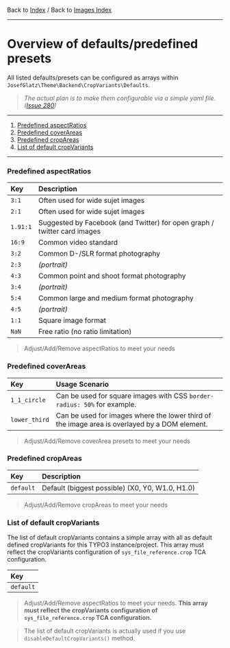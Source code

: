 Back to [Index](../Index.md) / Back to [Images Index](Index.md)

---

# Overview of defaults/predefined presets

All listed defaults/presets can be configured as arrays within
`JosefGlatz\Theme\Backend\CropVariants\Defaults`.

>*The actual plan is to make them configurable via a simple yaml file.
([Issue 280](https://github.com/josefglatz/TYPO3-Distribution/issues/280))*

---

1. [Predefined aspectRatios](#predefined-aspectratios)
2. [Predefined coverAreas](#predefined-coverareas)
3. [Predefined cropAreas](#predefined-cropareas)
4. [List of default cropVariants](#list-of-default-cropvariants)

---

### Predefined aspectRatios

|   Key    |                               Description                                |
|:---------|:-------------------------------------------------------------------------|
| `3:1`    | Often used for wide sujet images                                         |
| `2:1`    | Often used for wide sujet images                                         |
| `1.91:1` | Suggested by Facebook (and Twitter) for open graph / twitter card images |
| `16:9`   | Common video standard                                                    |
| `3:2`    | Common D-/SLR format photography                                         |
| `2:3`    | *(portrait)*                                                             |
| `4:3`    | Common point and shoot format photography                                |
| `3:4`    | *(portrait)*                                                             |
| `5:4`    | Common large and medium format photography                               |
| `4:5`    | *(portrait)*                                                             |
| `1:1`    | Square image format                                                      |
| `NaN`    | Free ratio (no ratio limitation)                                         |

> Adjust/Add/Remove aspectRatios to meet your needs

### Predefined coverAreas

|      Key      |                                        Usage Scenario                                         |
|:--------------|:----------------------------------------------------------------------------------------------|
| `1_1_circle`  | Can be used for square images with CSS `border-radius: 50%` for example.                      |
| `lower_third` | Can be used for images where the lower third of the image area is overlayed by a DOM element. |

> Adjust/Add/Remove coverArea presets to meet your needs

### Predefined cropAreas

|    Key    |                   Description                   |
|:----------|:------------------------------------------------|
| `default` | Default (biggest possible) (X0, Y0, W1.0, H1.0) |

> Adjust/Add/Remove cropAreas to meet your needs

### List of default cropVariants

The list of default cropVariants contains a simple array with all as default
defined cropVariants for this TYPO3 instance/project. This array must reflect
the cropVariants configuration of `sys_file_reference.crop` TCA configuration.

|    Key    |
|:----------|
| `default` |

> Adjust/Add/Remove aspectRatios to meet your needs. **This array must reflect
> the cropVariants configuration of `sys_file_reference.crop` TCA configuration.**

> The list of default cropVariants is actually used if you use
> `disableDefaultCropVariants()` method.
